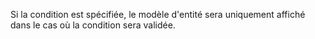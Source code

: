 Si la condition est spécifiée, le modèle d'entité sera uniquement affiché dans le cas où la condition sera validée.